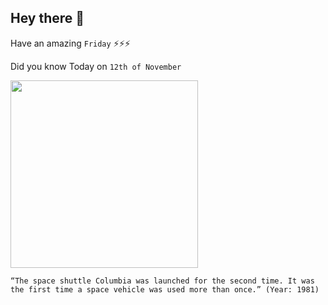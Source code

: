 ## Hey there 👋
Have an amazing `Friday` ⚡⚡⚡

Did you know Today on `12th of November`
 
 [<img src="https://upload.wikimedia.org/wikipedia/commons/2/26/Space_Shuttle_Columbia_lands_following_STS-62_on_18_March_1994._%28cropped%29.jpg" width="300" />](https://en.wikipedia.org/wiki/Space_Shuttle_Columbia) 
 ```
“The space shuttle Columbia was launched for the second time. It was the first time a space vehicle was used more than once.” (Year: 1981)
```
